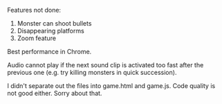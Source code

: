 Features not done:
1. Monster can shoot bullets
2. Disappearing platforms
3. Zoom feature

Best performance in Chrome.

Audio cannot play if the next sound clip is activated too fast after the previous one (e.g. try killing monsters in quick succession).

I didn't separate out the files into game.html and game.js. Code quality is not good either. Sorry about that.